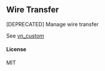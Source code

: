 ## Wire Transfer

[DEPRECATED] Manage wire transfer

See [vn_custom](https://github.com/libermatic/vn_custom)

#### License

MIT
